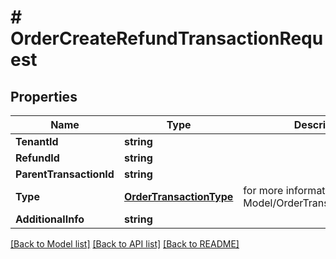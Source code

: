# # OrderCreateRefundTransactionRequest


## Properties 


Name | Type | Description | Notes
------------ | ------------- | ------------- | -------------
**TenantId**| **string** |   |
**RefundId**| **string** |   |
**ParentTransactionId**| **string** |   | [optional]
**Type**| [**OrderTransactionType**](OrderTransactionType.md) |  for more information please, see Model/OrderTransactionType.php  | [optional] [default to ORDERTRANSACTIONTYPE_UNKNOWN]
**AdditionalInfo**| **string** |   | [optional]


[[Back to Model list]](../../README.md#models) [[Back to API list]](../../README.md#endpoints) [[Back to README]](../../README.md)

